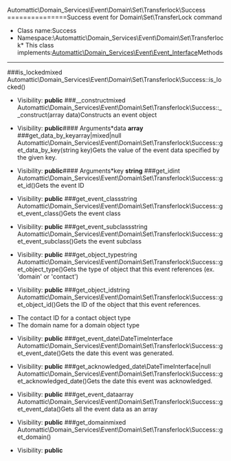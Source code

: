 Automattic\Domain_Services\Event\Domain\Set\Transferlock\Success
===============Success event for Domain\Set\TransferLock command
* Class name:Success
* Namespace:\Automattic\Domain_Services\Event\Domain\Set\Transferlock* This class implements:[Automattic\Domain_Services\Event\Event_Interface](Automattic-Domain_Services-Event-Event_Interface.md)Methods
-------
###is_lockedmixed Automattic\Domain_Services\Event\Domain\Set\Transferlock\Success::is_locked()



* Visibility: **public**
###__constructmixed Automattic\Domain_Services\Event\Domain\Set\Transferlock\Success::__construct(array data)Constructs an event object



* Visibility: **public**#### Arguments*data **array**
###get_data_by_keyarray|mixed|null Automattic\Domain_Services\Event\Domain\Set\Transferlock\Success::get_data_by_key(string key)Gets the value of the event data specified by the given key.



* Visibility: **public**#### Arguments*key **string**
###get_idint Automattic\Domain_Services\Event\Domain\Set\Transferlock\Success::get_id()Gets the event ID



* Visibility: **public**
###get_event_classstring Automattic\Domain_Services\Event\Domain\Set\Transferlock\Success::get_event_class()Gets the event class



* Visibility: **public**
###get_event_subclassstring Automattic\Domain_Services\Event\Domain\Set\Transferlock\Success::get_event_subclass()Gets the event subclass



* Visibility: **public**
###get_object_typestring Automattic\Domain_Services\Event\Domain\Set\Transferlock\Success::get_object_type()Gets the type of object that this event references (ex. 'domain' or 'contact')



* Visibility: **public**
###get_object_idstring Automattic\Domain_Services\Event\Domain\Set\Transferlock\Success::get_object_id()Gets the ID of the object that this event references.

- The contact ID for a contact object type
- The domain name for a domain object type

* Visibility: **public**
###get_event_date\DateTimeInterface Automattic\Domain_Services\Event\Domain\Set\Transferlock\Success::get_event_date()Gets the date this event was generated.



* Visibility: **public**
###get_acknowledged_date\DateTimeInterface|null Automattic\Domain_Services\Event\Domain\Set\Transferlock\Success::get_acknowledged_date()Gets the date this event was acknowledged.



* Visibility: **public**
###get_event_dataarray Automattic\Domain_Services\Event\Domain\Set\Transferlock\Success::get_event_data()Gets all the event data as an array



* Visibility: **public**
###get_domainmixed Automattic\Domain_Services\Event\Domain\Set\Transferlock\Success::get_domain()



* Visibility: **public**